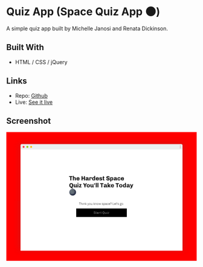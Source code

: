 # Quiz App (Space Quiz App 🌑)

A simple quiz app built by Michelle Janosi and Renata Dickinson.

## Built With

* HTML / CSS / jQuery 

## Links

* Repo: [Github](https://github.com/thinkful-ei-panda/quiz-app-michelle-renata)
* Live: [See it live](https://thinkful-ei-panda.github.io/quiz-app-michelle-renata/)

## Screenshot

![Space Quiz App Screeshot](screenshot.png)